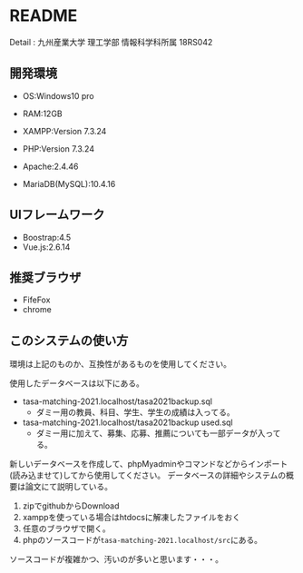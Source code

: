 # README

Detail : 九州産業大学 理工学部 情報科学科所属 18RS042

## 開発環境
- OS:Windows10 pro
- RAM:12GB

- XAMPP:Version 7.3.24
- PHP:Version 7.3.24
- Apache:2.4.46
- MariaDB(MySQL):10.4.16

## UIフレームワーク
- Boostrap:4.5
- Vue.js:2.6.14

## 推奨ブラウザ
- FifeFox
- chrome

## このシステムの使い方
環境は上記のものか、互換性があるものを使用してください。

使用したデータベースは以下にある。
- tasa-matching-2021.localhost/tasa2021backup.sql
  - ダミー用の教員、科目、学生、学生の成績は入ってる。
- tasa-matching-2021.localhost/tasa2021backup used.sql
  - ダミー用に加えて、募集、応募、推薦についても一部データが入ってる。

新しいデータベースを作成して、phpMyadminやコマンドなどからインポート(読み込ませて)してから使用してください。
データベースの詳細やシステムの概要は論文にて説明している。

1. zipでgithubからDownload
2. xamppを使っている場合はhtdocsに解凍したファイルをおく
3. 任意のブラウザで開く。
4. phpのソースコードが```tasa-matching-2021.localhost/src```にある。

ソースコードが複雑かつ、汚いのが多いと思います・・・。
